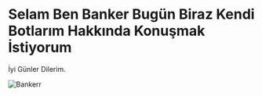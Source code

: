 # Selam Ben Banker Bugün Biraz Kendi Botlarım Hakkında Konuşmak İstiyorum
İyi Günler Dilerim.


<img src="https://komarev.com/ghpvc/?username=Bankerr&label=Ziyaretçi%20Sayısı&color=552b75" alt="Bankerr" />
